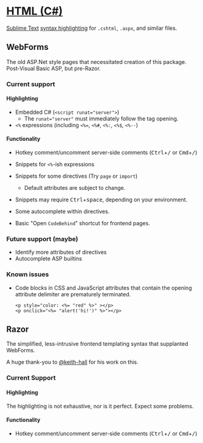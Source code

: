 # [HTML (C#)][pkg]

[Sublime Text][st] [syntax highlighting][ss-docs] for `.cshtml`, `.aspx`, and similar files.

## WebForms

The old ASP.Net style pages that necessitated creation of this package. Post-Visual Basic ASP, but pre-Razor.

### Current support

#### Highlighting

- Embedded C# (`<script runat="server">`)
    + The `runat="server"` must immediately follow the tag opening.
- `<%` expressions (including `<%=`, `<%#`, `<%:`, `<%$`, `<%--`)

#### Functionality

- Hotkey comment/uncomment server-side comments (<kbd>Ctrl</kbd>+<kbd>/</kbd> or <kbd>Cmd</kbd>+<kbd>/</kbd>)

- Snippets for `<%`-ish expressions
- Snippets for some directives (Try `page` or `import`)
    + Default attributes are subject to change.
- Snippets may require <kbd>Ctrl</kbd>+<kbd>space</kbd>, depending on your environment.
- Some autocomplete within directives.
- Basic "Open `CodeBehind`" shortcut for frontend pages.

### Future support (maybe)

- Identify more attributes of directives
- Autocomplete ASP builtins

### Known issues

- Code blocks in CSS and JavaScript attributes that contain the opening attribute delimiter are prematurely terminated.

    ```
    <p style="color: <%= "red" %>" ></p>
    <p onclick="<%= "alert('hi!')" %>"></p>
    ```


## Razor

The simplified, less-intrusive frontend templating syntax that supplanted WebForms.

A huge thank-you to [@keith-hall][keith] for his work on this.

### Current Support

#### Highlighting

The highlighting is not exhaustive, nor is it perfect. Expect some problems.

#### Functionality

- Hotkey comment/uncomment server-side comments (<kbd>Ctrl</kbd>+<kbd>/</kbd> or <kbd>Cmd</kbd>+<kbd>/</kbd>)


[pkg]: https://packagecontrol.io/packages/HTML%20(C%23)
[st]: https://www.sublimetext.com/
[ss-docs]: https://www.sublimetext.com/docs/syntax.html
[keith]: https://github.com/keith-hall

